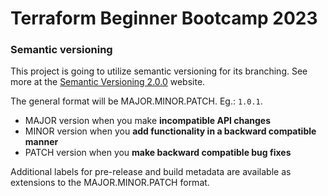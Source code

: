 # Terraform Beginner Bootcamp 2023

### Semantic versioning
This project is going to utilize semantic versioning for its branching. See more at the  [Semantic Versioning 2.0.0](https://semver.org/) website.

The general format will be MAJOR.MINOR.PATCH. Eg.: `1.0.1`.

- MAJOR version when you make **incompatible API changes**
- MINOR version when you **add functionality in a backward compatible manner**
- PATCH version when you **make backward compatible bug fixes**

Additional labels for pre-release and build metadata are available as extensions to the MAJOR.MINOR.PATCH format.

